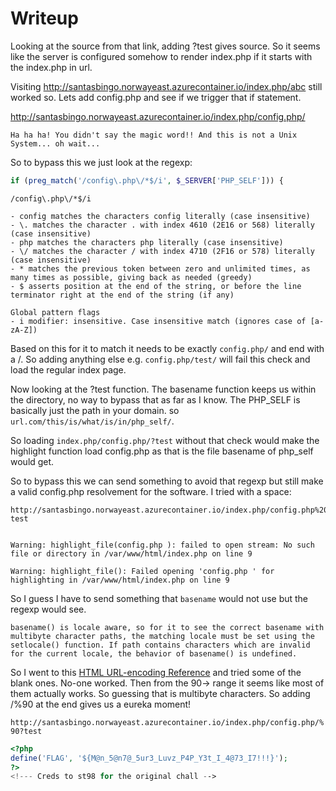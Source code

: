 # Writeup

Looking at the source from that link, adding ?test gives source. 
So it seems like the server is configured somehow to render index.php if it starts with the index.php in url.

Visiting http://santasbingo.norwayeast.azurecontainer.io/index.php/abc still worked so. Lets add config.php and see if we trigger that if statement.

http://santasbingo.norwayeast.azurecontainer.io/index.php/config.php/

```text
Ha ha ha! You didn't say the magic word!! And this is not a Unix System... oh wait...
```

So to bypass this we just look at the regexp:

```php
if (preg_match('/config\.php\/*$/i', $_SERVER['PHP_SELF'])) {
```

```Breakdown
/config\.php\/*$/i

- config matches the characters config literally (case insensitive)
- \. matches the character . with index 4610 (2E16 or 568) literally (case insensitive)
- php matches the characters php literally (case insensitive)
- \/ matches the character / with index 4710 (2F16 or 578) literally (case insensitive)
- * matches the previous token between zero and unlimited times, as many times as possible, giving back as needed (greedy)
- $ asserts position at the end of the string, or before the line terminator right at the end of the string (if any)

Global pattern flags 
- i modifier: insensitive. Case insensitive match (ignores case of [a-zA-Z])
```

Based on this for it to match it needs to be exactly `config.php/` and end with a /. So adding anything else e.g. `config.php/test/` will fail this check and load the regular index page.

Now looking at the ?test function. The basename function keeps us within the directory, no way to bypass that as far as I know. The PHP_SELF is basically just the path in your domain. so `url.com/this/is/what/is/in/php_self/`.

So loading `index.php/config.php/?test` without that check would make the highlight function load config.php as that is the file basename of php_self would get.

So to bypass this we can send something to avoid that regexp but still make a valid config.php resolvement for the software. I tried with a space:

```
http://santasbingo.norwayeast.azurecontainer.io/index.php/config.php%20/?test


Warning: highlight_file(config.php ): failed to open stream: No such file or directory in /var/www/html/index.php on line 9

Warning: highlight_file(): Failed opening 'config.php ' for highlighting in /var/www/html/index.php on line 9
```

So I guess I have to send something that `basename` would not use but the regexp would see.

```
basename() is locale aware, so for it to see the correct basename with multibyte character paths, the matching locale must be set using the setlocale() function. If path contains characters which are invalid for the current locale, the behavior of basename() is undefined.
```

So I went to this [HTML URL-encoding Reference](https://www.eso.org/~ndelmott/url_encode.html) and tried some of the blank ones. No-one worked. Then from the 90-> range it seems like most of them actually works. So guessing that is multibyte characters. So adding /%90 at the end gives us a eureka moment! 

```http://santasbingo.norwayeast.azurecontainer.io/index.php/config.php/%90?test```

```php
<?php
define('FLAG', '${M@n_5@n7@_5ur3_Luvz_P4P_Y3t_I_4@73_I7!!!}');
?>
<!--- Creds to st98 for the original chall -->
```
